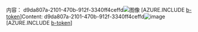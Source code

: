 <span data-ttu-id="19391-101">内容： d9da807a-2101-470b-912f-3340ff4ceffd![图像](d09cd3ff-6c8c-4419-bf4b-afb4f63573f3.png)
[AZURE.INCLUDE [b-token](49aca910-ccc9-417a-b485-d2c3f9d43209.md)]</span><span class="sxs-lookup"><span data-stu-id="19391-101">Content: d9da807a-2101-470b-912f-3340ff4ceffd![image](d09cd3ff-6c8c-4419-bf4b-afb4f63573f3.png)
[AZURE.INCLUDE [b-token](49aca910-ccc9-417a-b485-d2c3f9d43209.md)]</span></span>
